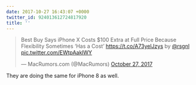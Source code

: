 ```yaml
---
date: 2017-10-27 16:43:07 +0000
twitter_id: 924013612724817920
title: ''
---
```


<blockquote class="twitter-tweet"><p lang="en" dir="ltr">Best Buy Says iPhone X Costs $100 Extra at Full Price Because Flexibility Sometimes ‘Has a Cost’ <a href="https://t.co/A73yelJzys">https://t.co/A73yelJzys</a> by <a href="https://twitter.com/rsgnl?ref_src=twsrc%5Etfw">@rsgnl</a> <a href="https://t.co/EWtpAaklWY">pic.twitter.com/EWtpAaklWY</a></p>&mdash; MacRumors.com (@MacRumors) <a href="https://twitter.com/MacRumors/status/924006304410091521?ref_src=twsrc%5Etfw">October 27, 2017</a></blockquote>
<script async src="https://platform.twitter.com/widgets.js" charset="utf-8"></script>

They are doing the same for iPhone 8 as well.
